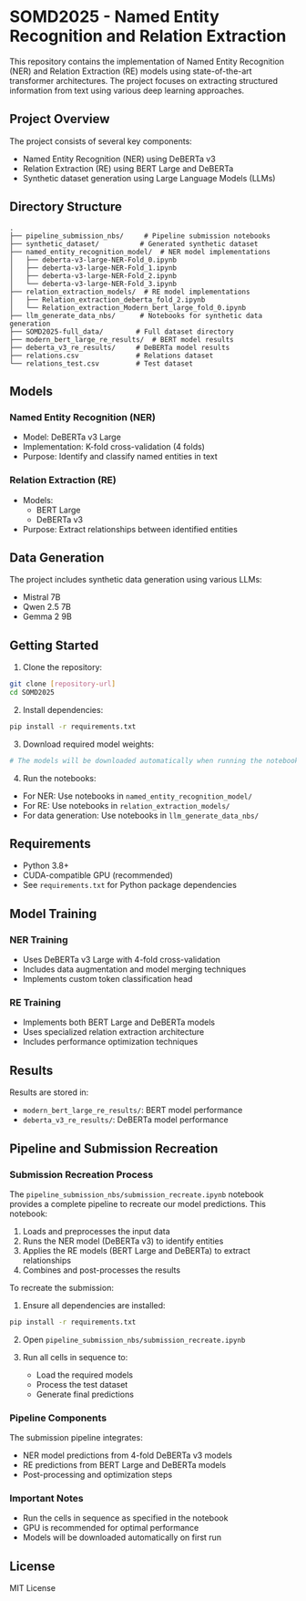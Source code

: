 # SOMD2025 - Named Entity Recognition and Relation Extraction

This repository contains the implementation of Named Entity Recognition (NER) and Relation Extraction (RE) models using state-of-the-art transformer architectures. The project focuses on extracting structured information from text using various deep learning approaches.

## Project Overview

The project consists of several key components:
- Named Entity Recognition (NER) using DeBERTa v3
- Relation Extraction (RE) using BERT Large and DeBERTa
- Synthetic dataset generation using Large Language Models (LLMs)

## Directory Structure

```
.
├── pipeline_submission_nbs/     # Pipeline submission notebooks
├── synthetic_dataset/          # Generated synthetic dataset
├── named_entity_recognition_model/  # NER model implementations
│   ├── deberta-v3-large-NER-Fold_0.ipynb
│   ├── deberta-v3-large-NER-Fold_1.ipynb
│   ├── deberta-v3-large-NER-Fold_2.ipynb
│   └── deberta-v3-large-NER-Fold_3.ipynb
├── relation_extraction_models/  # RE model implementations
│   ├── Relation_extraction_deberta_fold_2.ipynb
│   └── Relation_extraction_Modern_bert_large_fold_0.ipynb
├── llm_generate_data_nbs/      # Notebooks for synthetic data generation
├── SOMD2025-full_data/        # Full dataset directory
├── modern_bert_large_re_results/  # BERT model results
├── deberta_v3_re_results/     # DeBERTa model results
├── relations.csv              # Relations dataset
└── relations_test.csv         # Test dataset
```

## Models

### Named Entity Recognition (NER)
- Model: DeBERTa v3 Large
- Implementation: K-fold cross-validation (4 folds)
- Purpose: Identify and classify named entities in text

### Relation Extraction (RE)
- Models:
  - BERT Large
  - DeBERTa v3
- Purpose: Extract relationships between identified entities

## Data Generation

The project includes synthetic data generation using various LLMs:
- Mistral 7B
- Qwen 2.5 7B
- Gemma 2 9B

## Getting Started

1. Clone the repository:
```bash
git clone [repository-url]
cd SOMD2025
```

2. Install dependencies:
```bash
pip install -r requirements.txt
```

3. Download required model weights:
```bash
# The models will be downloaded automatically when running the notebooks
```

4. Run the notebooks:
- For NER: Use notebooks in `named_entity_recognition_model/`
- For RE: Use notebooks in `relation_extraction_models/`
- For data generation: Use notebooks in `llm_generate_data_nbs/`

## Requirements

- Python 3.8+
- CUDA-compatible GPU (recommended)
- See `requirements.txt` for Python package dependencies

## Model Training

### NER Training
- Uses DeBERTa v3 Large with 4-fold cross-validation
- Includes data augmentation and model merging techniques
- Implements custom token classification head

### RE Training
- Implements both BERT Large and DeBERTa models
- Uses specialized relation extraction architecture
- Includes performance optimization techniques

## Results

Results are stored in:
- `modern_bert_large_re_results/`: BERT model performance
- `deberta_v3_re_results/`: DeBERTa model performance

## Pipeline and Submission Recreation

### Submission Recreation Process
The `pipeline_submission_nbs/submission_recreate.ipynb` notebook provides a complete pipeline to recreate our model predictions. This notebook:

1. Loads and preprocesses the input data
2. Runs the NER model (DeBERTa v3) to identify entities
3. Applies the RE models (BERT Large and DeBERTa) to extract relationships
4. Combines and post-processes the results

To recreate the submission:

1. Ensure all dependencies are installed:
```bash
pip install -r requirements.txt
```

2. Open `pipeline_submission_nbs/submission_recreate.ipynb`

3. Run all cells in sequence to:
   - Load the required models
   - Process the test dataset
   - Generate final predictions

### Pipeline Components
The submission pipeline integrates:
- NER model predictions from 4-fold DeBERTa v3 models
- RE predictions from BERT Large and DeBERTa models
- Post-processing and optimization steps

### Important Notes
- Run the cells in sequence as specified in the notebook
- GPU is recommended for optimal performance
- Models will be downloaded automatically on first run

## License

MIT License 
